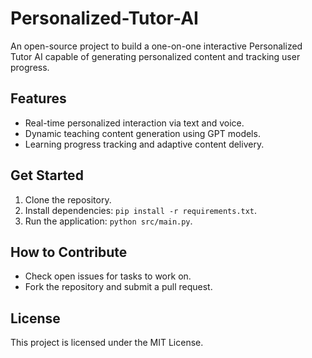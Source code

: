 # Personalized-Tutor-AI
An open-source project to build a one-on-one interactive Personalized Tutor AI capable of generating personalized content and tracking user progress.

## Features
- Real-time personalized interaction via text and voice.
- Dynamic teaching content generation using GPT models.
- Learning progress tracking and adaptive content delivery.

## Get Started
1. Clone the repository.
2. Install dependencies: `pip install -r requirements.txt`.
3. Run the application: `python src/main.py`.

## How to Contribute
- Check open issues for tasks to work on.
- Fork the repository and submit a pull request.

## License
This project is licensed under the MIT License.
